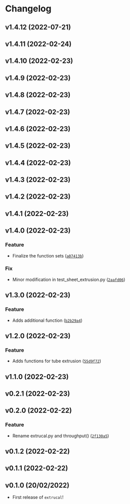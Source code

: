 # Changelog

<!--next-version-placeholder-->

## v1.4.12 (2022-07-21)


## v1.4.11 (2022-02-24)


## v1.4.10 (2022-02-23)


## v1.4.9 (2022-02-23)


## v1.4.8 (2022-02-23)


## v1.4.7 (2022-02-23)


## v1.4.6 (2022-02-23)


## v1.4.5 (2022-02-23)


## v1.4.4 (2022-02-23)


## v1.4.3 (2022-02-23)


## v1.4.2 (2022-02-23)


## v1.4.1 (2022-02-23)


## v1.4.0 (2022-02-23)
### Feature
* Finalize the function sets ([`a07413b`](https://github.com/johnwslee/extrucal/commit/a07413b00b16a1730ac6092daaa674678d4c0901))

### Fix
* Minor modification in test_sheet_extrusion.py ([`2aafd06`](https://github.com/johnwslee/extrucal/commit/2aafd069302eb2cd64e2957d5bcc1eab4d055ab4))

## v1.3.0 (2022-02-23)
### Feature
* Adds additional function ([`b2b29a4`](https://github.com/johnwslee/extrucal/commit/b2b29a4404cf157b9b23071a992aa4b58c1fadd9))

## v1.2.0 (2022-02-23)
### Feature
* Adds functions for tube extrusion ([`55d9f72`](https://github.com/johnwslee/extrucal/commit/55d9f720eec0df0f9901cf9044dd3e76f29bb25b))

## v1.1.0 (2022-02-23)


## v0.2.1 (2022-02-23)


## v0.2.0 (2022-02-22)
### Feature
* Rename extrucal.py and throughput() ([`2f130a5`](https://github.com/johnwslee/extrucal/commit/2f130a5061707ff98c4ce2e9ed2cfbdf2f6de501))

## v0.1.2 (2022-02-22)


## v0.1.1 (2022-02-22)


## v0.1.0 (20/02/2022)

- First release of `extrucal`!